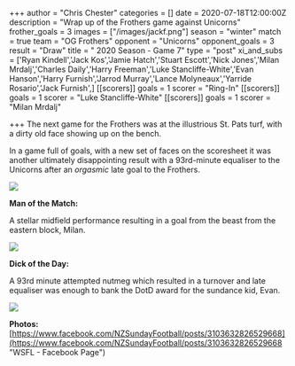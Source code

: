 +++
author = "Chris Chester"
categories = []
date = 2020-07-18T12:00:00Z
description = "Wrap up of the Frothers game against Unicorns"
frother_goals = 3
images = ["/images/jackf.png"]
season = "winter"
match = true
team = "OG Frothers"
opponent = "Unicorns"
opponent_goals = 3
result = "Draw"
title = " 2020 Season - Game 7"
type = "post"
xi_and_subs = ['Ryan Kindell','Jack Kos','Jamie Hatch','Stuart Escott','Nick Jones','Milan Mrdalj','Charles Daily','Harry Freeman','Luke Stancliffe-White','Evan Hanson','Harry Furnish','Jarrod  Murray','Lance Molyneaux','Yarride Rosario','Jack Furnish',]
[[scorers]]
goals = 1
scorer = "Ring-In"
[[scorers]]
goals = 1
scorer = "Luke Stancliffe-White"
[[scorers]]
goals = 1
scorer = "Milan Mrdalj"

+++
The next game for the Frothers was at the illustrious St. Pats turf, with a dirty old face showing up on the bench.

In a game full of goals, with a new set of faces on the scoresheet it was another ultimately disappointing result with a 93rd-minute equaliser to the Unicorns after an _orgasmic_ late goal to the Frothers.

![](/images/110017235_3103629606529990_4576294374773284762_o.jpg)

**Man of the Match:**

A stellar midfield performance resulting in a goal from the beast from the eastern block, Milan.

![](/images/109335781_3103629576529993_1107525944104167984_o.jpg)

**Dick of the Day:**

A 93rd minute attempted nutmeg which resulted in a turnover and late equaliser was enough to bank the DotD award for the sundance kid, Evan.

![](/images/109523457_3103630019863282_2187701297799577077_o.jpg)

**Photos:** [https://www.facebook.com/NZSundayFootball/posts/3103632826529668](https://www.facebook.com/NZSundayFootball/posts/3103632826529668 "WSFL - Facebook Page")